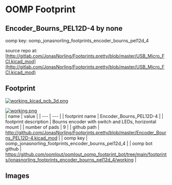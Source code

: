 # OOMP Footprint  
## Encoder_Bourns_PEL12D-4  by none  
  
oomp key: oomp_jonasnorling_footprints_encoder_bourns_pel12d_4  
  
source repo at: [http://gitlab.com/JonasNorling/Footprints.pretty/blob/master/USB_Micro_FCI.kicad_mod](http://gitlab.com/JonasNorling/Footprints.pretty/blob/master/USB_Micro_FCI.kicad_mod)  
## Footprint  
  
[![working_kicad_pcb_3d.png](working_kicad_pcb_3d_600.png)](working_kicad_pcb_3d.png)  
  
[![working.png](working_600.png)](working.png)  
| name | value | 
| --- | --- | 
| footprint name | Encoder_Bourns_PEL12D-4 | 
| footprint description | Bourns encoder with switch and LEDs, horizontal mount | 
| number of pads | 9 | 
| github path | http://github.com/JonasNorling/Footprints.pretty/blob/master/Encoder_Bourns_PEL12D-4.kicad_mod | 
| oomp key | oomp_jonasnorling_footprints_encoder_bourns_pel12d_4 | 
| oomp bot github | https://github.com/oomlout/oomlout_oomp_footprint_bot/tree/main/footprints/jonasnorling_footprints_encoder_bourns_pel12d_4/working | 
## Images  
